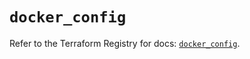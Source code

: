 # `docker_config`

Refer to the Terraform Registry for docs: [`docker_config`](https://registry.terraform.io/providers/kreuzwerker/docker/3.6.0/docs/resources/config).
